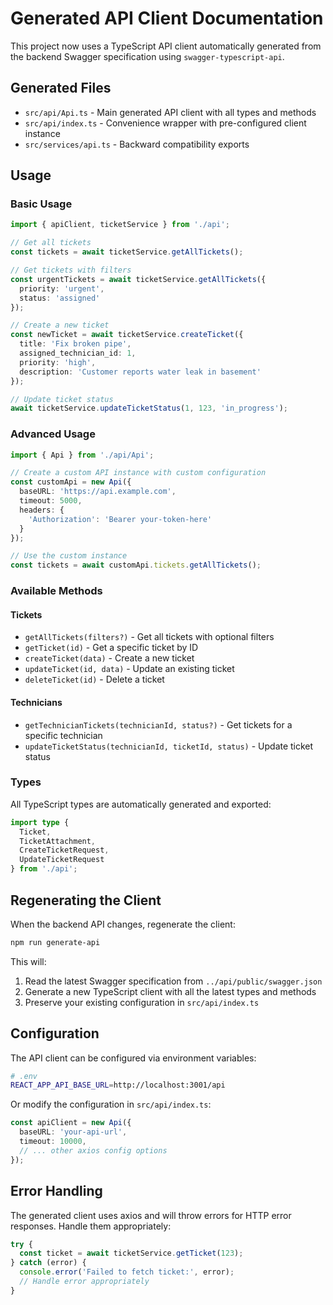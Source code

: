 # Generated API Client Documentation

This project now uses a TypeScript API client automatically generated from the backend Swagger specification using `swagger-typescript-api`.

## Generated Files

- `src/api/Api.ts` - Main generated API client with all types and methods
- `src/api/index.ts` - Convenience wrapper with pre-configured client instance
- `src/services/api.ts` - Backward compatibility exports

## Usage

### Basic Usage

```typescript
import { apiClient, ticketService } from './api';

// Get all tickets
const tickets = await ticketService.getAllTickets();

// Get tickets with filters
const urgentTickets = await ticketService.getAllTickets({
  priority: 'urgent',
  status: 'assigned'
});

// Create a new ticket
const newTicket = await ticketService.createTicket({
  title: 'Fix broken pipe',
  assigned_technician_id: 1,
  priority: 'high',
  description: 'Customer reports water leak in basement'
});

// Update ticket status
await ticketService.updateTicketStatus(1, 123, 'in_progress');
```

### Advanced Usage

```typescript
import { Api } from './api/Api';

// Create a custom API instance with custom configuration
const customApi = new Api({
  baseURL: 'https://api.example.com',
  timeout: 5000,
  headers: {
    'Authorization': 'Bearer your-token-here'
  }
});

// Use the custom instance
const tickets = await customApi.tickets.getAllTickets();
```

### Available Methods

#### Tickets
- `getAllTickets(filters?)` - Get all tickets with optional filters
- `getTicket(id)` - Get a specific ticket by ID
- `createTicket(data)` - Create a new ticket
- `updateTicket(id, data)` - Update an existing ticket
- `deleteTicket(id)` - Delete a ticket

#### Technicians
- `getTechnicianTickets(technicianId, status?)` - Get tickets for a specific technician
- `updateTicketStatus(technicianId, ticketId, status)` - Update ticket status

### Types

All TypeScript types are automatically generated and exported:

```typescript
import type {
  Ticket,
  TicketAttachment,
  CreateTicketRequest,
  UpdateTicketRequest
} from './api';
```

## Regenerating the Client

When the backend API changes, regenerate the client:

```bash
npm run generate-api
```

This will:
1. Read the latest Swagger specification from `../api/public/swagger.json`
2. Generate a new TypeScript client with all the latest types and methods
3. Preserve your existing configuration in `src/api/index.ts`

## Configuration

The API client can be configured via environment variables:

```bash
# .env
REACT_APP_API_BASE_URL=http://localhost:3001/api
```

Or modify the configuration in `src/api/index.ts`:

```typescript
const apiClient = new Api({
  baseURL: 'your-api-url',
  timeout: 10000,
  // ... other axios config options
});
```

## Error Handling

The generated client uses axios and will throw errors for HTTP error responses. Handle them appropriately:

```typescript
try {
  const ticket = await ticketService.getTicket(123);
} catch (error) {
  console.error('Failed to fetch ticket:', error);
  // Handle error appropriately
}
```
